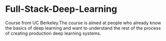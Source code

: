 # Full-Stack-Deep-Learning
Course from UC Berkeley.The course is aimed at people who already know the basics of deep learning and want to understand the rest of the process of creating production deep learning systems. 
